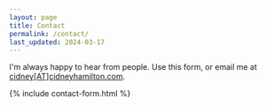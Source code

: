 ```yaml
---
layout: page
title: Contact
permalink: /contact/
last_updated: 2024-03-17
---
```


I'm always happy to hear from people. Use this form, or email me at <a href="mailto:cidney@cidneyhamilton.com">cidney[AT]cidneyhamilton.com</a>.

{% include contact-form.html %}
